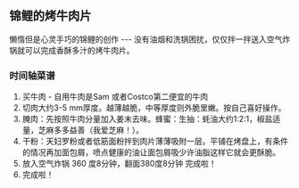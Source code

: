 ## 锦鲤的烤牛肉片

懒惰但是心灵手巧的锦鲤的创作 --- 没有油烟和洗锅困扰，仅仅拌一拌送入空气炸锅就可以完成香酥多汁的烤牛肉片。

### 时间轴菜谱

1. 买牛肉 - 自用牛肉是Sam 或者Costco第二便宜的牛肉 
2. 切肉大约3-5 mm厚度。越薄越脆，中等厚度则外脆里嫩。按自己喜好操作。
3. 腌肉：先按照牛肉分量加入姜末去味。蜂蜜：生抽：蚝油大约1:2:1，椒盐适量，芝麻多多益善（我爱芝麻！）。
4. 干粉：天妇罗粉或者低筋面粉拌到肉片薄薄吸附一层。平铺在烤盘上，有条件的情况再加面包屑，喷点健康的油让面包屑吸少许油脂这样它就会更酥脆。
5. 放入空气炸锅 360 度8分钟，翻面380度8分钟 完成啦！
6. 完成啦！
